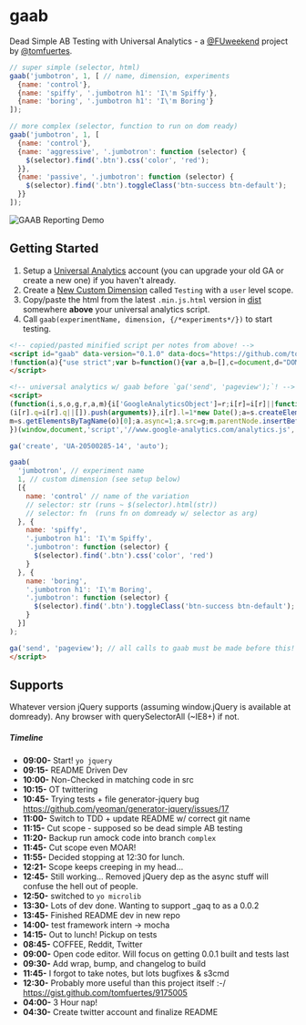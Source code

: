 # gaab

Dead Simple AB Testing with Universal Analytics - a [@FUweekend](https://twitter.com/fuweekend) project by [@tomfuertes](https://twitter.com/thisbetom).

```javascript
// super simple (selector, html)
gaab('jumbotron', 1, [ // name, dimension, experiments
  {name: 'control'},
  {name: 'spiffy', '.jumbotron h1': 'I\'m Spiffy'},
  {name: 'boring', '.jumbotron h1': 'I\'m Boring'}
]);

// more complex (selector, function to run on dom ready)
gaab('jumbotron', 1, [
  {name: 'control'},
  {name: 'aggressive', '.jumbotron': function (selector) {
    $(selector).find('.btn').css('color', 'red');
  }},
  {name: 'passive', '.jumbotron': function (selector) {
    $(selector).find('.btn').toggleClass('btn-success btn-default');
  }}
]);
```

![GAAB Reporting Demo](http://i.imgur.com/pdLD9cW.gif)

## Getting Started

1. Setup a [Universal Analytics](https://support.google.com/analytics/answer/2817075?hl=en) account (you can upgrade your old GA or create a new one) if you haven't already.
2. Create a [New Custom Dimension](https://support.google.com/analytics/answer/2709829?hl=en) called `Testing` with a `user` level scope.
3. Copy/paste the html from the latest `.min.js.html` version in [dist](./dist/) somewhere **above** your universal analytics script.
4. Call `gaab(experimentName, dimension, {/*experiments*/})` to start testing.

```html
<!-- copied/pasted minified script per notes from above! -->
<script id="gaab" data-version="0.1.0" data-docs="https://github.com/tomfuertes/gaab">
!function(a){"use strict";var b=function(){var a,b=[],c=document,d="DOMContentLoaded",e=/^loaded|^i|^c/.test(c.readyState);return e||c.addEventListener(d,a=function(){for(c.removeEventListener(d,a),e=1;a=b.shift();)a()}),function(a){e?a():b.push(a)}}();a.gaab=function(a,c,d){ga(function(e){var f=e.get("clientId"),g=parseFloat(f,10)%100/100,h=d[Math.floor(g*d.length)];ga("set","dimension"+c,a+": "+d.name);var i=function(a,b){return function(){"function"==typeof b?b(a):"undefined"!=typeof jQuery?jQuery(a).html(b):document.querySelectorAll(a).innerHTML=b}};for(var j in h)if(h.hasOwnProperty(j)&&"name"!==j){var k=h[j];b(i(j,k))}})}}(window);
</script>

<!-- universal analytics w/ gaab before `ga('send', 'pageview');`! -->
<script>
(function(i,s,o,g,r,a,m){i['GoogleAnalyticsObject']=r;i[r]=i[r]||function(){
(i[r].q=i[r].q||[]).push(arguments)},i[r].l=1*new Date();a=s.createElement(o),
m=s.getElementsByTagName(o)[0];a.async=1;a.src=g;m.parentNode.insertBefore(a,m)
})(window,document,'script','//www.google-analytics.com/analytics.js','ga');

ga('create', 'UA-20500285-14', 'auto');

gaab(
  'jumbotron', // experiment name
  1, // custom dimension (see setup below)
  [{
    name: 'control' // name of the variation
    // selector: str (runs ~ $(selector).html(str))
    // selector: fn  (runs fn on domready w/ selector as arg)
  }, {
    name: 'spiffy',
    '.jumbotron h1': 'I\'m Spiffy',
    '.jumbotron': function (selector) {
      $(selector).find('.btn').css('color', 'red')
    }
  }, {
    name: 'boring',
    '.jumbotron h1': 'I\'m Boring',
    '.jumbotron': function (selector) {
      $(selector).find('.btn').toggleClass('btn-success btn-default');
    }
  }]
);

ga('send', 'pageview'); // all calls to gaab must be made before this!
</script>
```

## Supports

Whatever version jQuery supports (assuming window.jQuery is available at domready). Any browser with querySelectorAll (~IE8+) if not.

##### Timeline
* **09:00-** Start! `yo jquery`
* **09:15-** README Driven Dev
* **10:00-** Non-Checked in matching code in src
* **10:15-** OT twittering
* **10:45-** Trying tests + file generator-jquery bug https://github.com/yeoman/generator-jquery/issues/17
* **11:00-** Switch to TDD + update README w/ correct git name
* **11:15-** Cut scope - supposed so be dead simple AB testing
* **11:20-** Backup run amock code into branch `complex`
* **11:45-** Cut scope even MOAR!
* **11:55-** Decided stopping at 12:30 for lunch.
* **12:21-** Scope keeps creeping in my head...
* **12:45-** Still working... Removed jQuery dep as the async stuff will confuse the hell out of people.
* **12:50-** switched to `yo microlib`
* **13:30-** Lots of dev done. Wanting to support _gaq to as a 0.0.2
* **13:45-** Finished README dev in new repo
* **14:00-** test framework intern -> mocha
* **14:15-** Out to lunch! Pickup on tests
* **08:45-** COFFEE, Reddit, Twitter
* **09:00-** Open code editor. Will focus on getting 0.0.1 built and tests last
* **09:30-** Add wrap, bump, and changelog to build
* **11:45-** I forgot to take notes, but lots bugfixes & s3cmd
* **12:30-** Probably more useful than this project itself :-/ https://gist.github.com/tomfuertes/9175005
* **04:00-** 3 Hour nap!
* **04:30-** Create twitter account and finalize README
